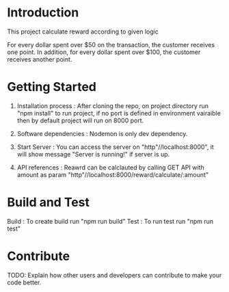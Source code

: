 # Introduction 
This project calculate reward according to given logic 

For every dollar spent over $50 on the transaction, the customer receives one point.
In addition, for every dollar spent over $100, the customer receives another point.

# Getting Started
1.	Installation process : After cloning the repo, on project directory run "npm install" to run project, if no port is defined in environment vairaible then by default project will run on 8000 port.

2.	Software dependencies :  Nodemon is only dev dependency. 
3.	Start Server : You can access the server on "http"//localhost:8000", it will show message "Server is running!" if server is up.
4.	API references : Reawrd can be calclauted by calling GET API with amount as param "http"//localhost:8000/reward/calculate/:amount"

# Build and Test
Build : To create build run "npm run build"
Test : To run test run "npm run test"

# Contribute
TODO: Explain how other users and developers can contribute to make your code better. 